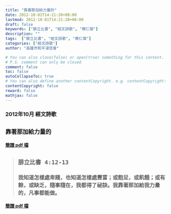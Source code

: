 ```yaml
---
title: "靠著那加給力量的"
date: 2012-10-01T14:21:20+08:00
lastmod: 2012-10-01T14:21:20+08:00
draft: false
keywords: ["腓立比書", "經文詩歌", "蔡仁傑"]
description: ""
tags:  ["腓立比書", "經文詩歌", "蔡仁傑"]
categories: ["經文詩歌"]
author: "高雄市和平浸信會"

# You can also close(false) or open(true) something for this content.
# P.S. comment can only be closed
comment: false
toc: false
autoCollapseToc: true
# You can also define another contentCopyright. e.g. contentCopyright: "This is another copyright."
contentCopyright: false
reward: false
mathjax: false
---
```


### 2012年10月 經文詩歌

## `靠著那加給力量的`

#### [簡譜 pdf 檔](/pdf-h/h201210.pdf "靠著那加給力量的")

> ## `腓立比書 4:12-13`
> 
> ### 我知道怎樣處卑賤，也知道怎樣處豐富；或飽足，或飢餓；或有餘，或缺乏，隨事隨在，我都得了祕訣。我靠著那加給我力量的，凡事都能做。

#### [簡譜 pdf 檔](/pdf-h/h201210.pdf "靠著那加給力量的")